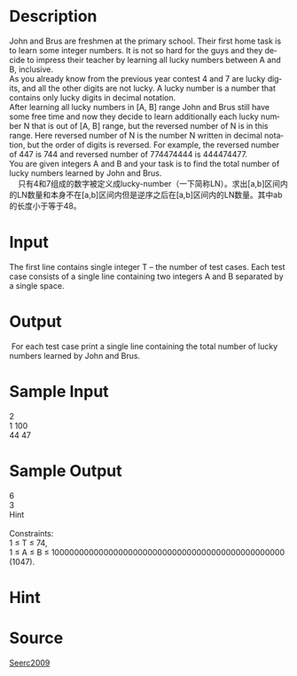 
# Description

<div class="content"><div class="ptt" lang="en-US"></div>
<div class="ptx" lang="en-US">John and Brus are freshmen at the primary school. Their first home task is to learn some integer numbers. It is not so hard for the guys and they decide to impress their teacher by learning all lucky numbers between A and B, inclusive. <br/>
As you already know from the previous year contest 4 and 7 are lucky digits, and all the other digits are not lucky. A lucky number is a number that contains only lucky digits in decimal notation. <br/>
After learning all lucky numbers in [A, B] range John and Brus still have some free time and now they decide to learn additionally each lucky number N that is out of [A, B] range, but the reversed number of N is in this range. Here reversed number of N is the number N written in decimal notation, but the order of digits is reversed. For example, the reversed number of 447 is 744 and reversed number of 774474444 is 444474477. <br/>
You are given integers A and B and your task is to find the total number of lucky numbers learned by John and Brus.</div>
<div class="ptx" lang="en-US"></div>
<div class="ptx" lang="en-US">
<div><span>    </span>只有4和7组成的数字被定义成lucky-number（一下简称LN）。求出[a,b]区间内的LN数量和本身不在[a,b]区间内但是逆序之后在[a,b]区间内的LN数量。其中ab的长度小于等于48。</div>
</div></div>

# Input

<div class="content"><div class="ptx" lang="en-US">The first line contains single integer T – the number of test cases. Each test case consists of a single line containing two integers A and B separated by a single space.</div></div>

# Output

<div class="content"><p class="pst"> For each test case print a single line containing the total number of lucky numbers learned by John and Brus.</p></div>

# Sample Input

<div class="content"><span class="sampledata">2 <br/>
1 100 <br/>
44 47<br/>
</span></div>

# Sample Output

<div class="content"><span class="sampledata">6<br/>
3<br/>
Hint<br/>
<br/>
Constraints: <br/>
1 ≤ T ≤ 74, <br/>
1 ≤ A ≤ B ≤ 100000000000000000000000000000000000000000000000 (1047).</span></div>

# Hint

<div class="content"><p></p></div>

# Source

<div class="content"><p><a href="problemset.php?search=Seerc2009">Seerc2009</a></p></div>

